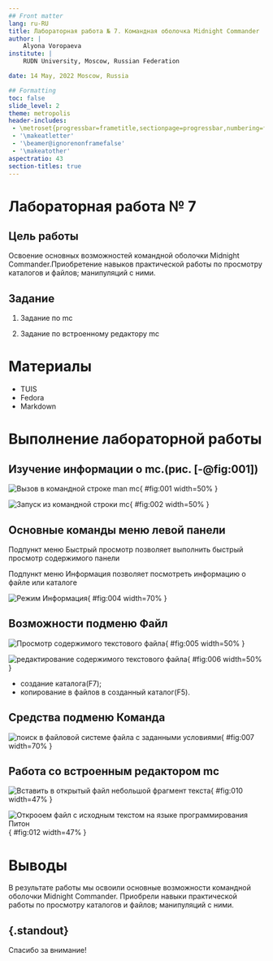 ```yaml
---
## Front matter
lang: ru-RU
title: Лабораторная работа № 7. Командная оболочка Midnight Commander
author: |
	Alyona Voropaeva
institute: |
	RUDN University, Moscow, Russian Federation

date: 14 May, 2022 Moscow, Russia

## Formatting
toc: false
slide_level: 2
theme: metropolis
header-includes: 
 - \metroset{progressbar=frametitle,sectionpage=progressbar,numbering=fraction}
 - '\makeatletter'
 - '\beamer@ignorenonframefalse'
 - '\makeatother'
aspectratio: 43
section-titles: true
---
```


# Лабораторная работа № 7

## Цель работы

Освоение основных возможностей командной оболочки Midnight Commander.Приобретение навыков практической работы по просмотру каталогов и файлов; манипуляций с ними.

## Задание

1. Задание по mc

2. Задание по встроенному редактору mc

# Материалы

- TUIS
- Fedora
- Markdown

# Выполнение лабораторной работы

## Изучение информации о mc.(рис. [-@fig:001])

![Вызов в командной строке man mc](изо/15.png){ #fig:001 width=50% }
 
![Запуск из командной строки mc](изо/14.png){ #fig:002 width=50% }

## Основные команды меню левой панели

Подпункт меню Быстрый просмотр позволяет выполнить быстрый просмотр содержимого панели

Подпункт меню Информация позволяет посмотреть информацию о файле или каталоге

![Режим Информация](изо/11.png){ #fig:004 width=70% }

## Возможности подменю Файл 
![Просмотр содержимого текстового файла](изо/10.png){ #fig:005 width=50% }

![редактирование содержимого текстового файла](изо/9.png){ #fig:006 width=50% }

- создание каталога(F7);
- копирование в файлов в созданный каталог(F5).

## Средства подменю Команда 

![поиск в файловой системе файла с заданными условиями](изо/7.png){ #fig:007 width=70% }

## Работа со встроенным редактором mc

![Вставить в открытый файл небольшой фрагмент текста](изо/4.png){ #fig:010 width=47% }

![Открооем файл с исходным текстом на языке программирования Питон](изо/2.png){ #fig:012 width=47% }

# Выводы

В результате работы мы освоили основные возможности командной оболочки Midnight Commander. Приобрели навыки практической работы по просмотру каталогов и файлов; манипуляций с ними.


## {.standout}

Спасибо за внимание!
